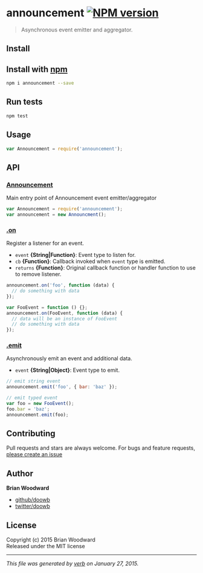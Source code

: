 # announcement [![NPM version](https://badge.fury.io/js/announcement.svg)](http://badge.fury.io/js/announcement)

> Asynchronous event emitter and aggregator.

## Install
## Install with [npm](npmjs.org)

```bash
npm i announcement --save
```

## Run tests

```bash
npm test
```

## Usage

```js
var Announcement = require('announcement');
```

## API
### [Announcement](index.js#L26)

Main entry point of Announcement event emitter/aggregator

```js
var Announcement = require('announcement');
var announcement = new Announcment();
```

### [.on](index.js#L55)

Register a listener for an event.

* `event` **{String|Function}**: Event type to listen for.    
* `cb` **{Function}**: Callback invoked when `event` type is emitted.    
* `returns` **{Function}**: Original callback function or handler function to use to remove listener.  

```js
announcement.on('foo', function (data) {
  // do something with data
});

var FooEvent = function () {};
announcement.on(FooEvent, function (data) {
  // data will be an instance of FooEvent
  // do something with data
});
```

### [.emit](index.js#L83)

Asynchronously emit an event and additional data.

* `event` **{String|Object}**: Event type to emit.    

```js
// emit string event
announcement.emit('foo', { bar: 'baz' });

// emit typed event
var foo = new FooEvent();
foo.bar = 'baz';
announcement.emit(foo);
```


## Contributing
Pull requests and stars are always welcome. For bugs and feature requests, [please create an issue](https://github.com/doowb/announcement/issues)

## Author

**Brian Woodward**
 
+ [github/doowb](https://github.com/doowb)
+ [twitter/doowb](http://twitter.com/doowb) 

## License
Copyright (c) 2015 Brian Woodward  
Released under the MIT license

***

_This file was generated by [verb](https://github.com/assemble/verb) on January 27, 2015._
